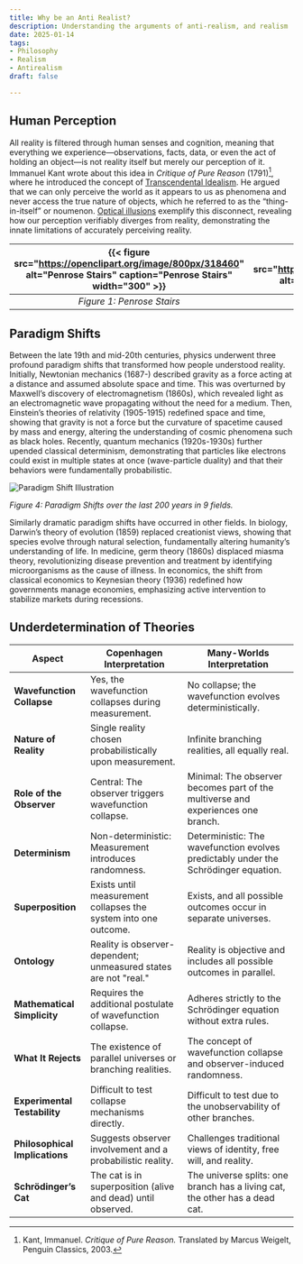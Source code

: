 ```yaml
---
title: Why be an Anti Realist?
description: Understanding the arguments of anti-realism, and realism
date: 2025-01-14
tags:
- Philosophy
- Realism
- Antirealism
draft: false

---
```


## Human Perception
All reality is filtered through human senses and cognition, meaning that everything we experience—observations, facts, data, or even the act of holding an object—is not reality itself but merely our perception of it. Immanuel Kant wrote about this idea in *Critique of Pure Reason* (1791)[^1], where he introduced the concept of [Transcendental Idealism](https://plato.stanford.edu/entries/kant-transcendental-idealism/). He argued that we can only perceive the world as it appears to us as phenomena and never access the true nature of objects, which he referred to as the “thing-in-itself” or noumenon. [Optical illusions](https://en.wikipedia.org/wiki/Optical_illusion) exemplify this disconnect, revealing how our perception verifiably diverges from reality, demonstrating the innate limitations of accurately perceiving reality.

| {{< figure src="https://openclipart.org/image/800px/318460" alt="Penrose Stairs" caption="Penrose Stairs" width="300" >}} | {{< figure src="https://upload.wikimedia.org/wikipedia/commons/e/ea/Poggendorff_illusion.svg" alt="Poggendorff Illusion" caption="Poggendorff Illusion" width="300" >}} | {{< figure src="https://upload.wikimedia.org/wikipedia/commons/thumb/2/2e/Benham%27s_Disc.svg/1280px-Benham%27s_Disc.svg.png" alt="Benham's Disc" caption="Benham's Disc" width="300" >}} |
|:----------------------------------------------------------------------------------------------------------------------:|:------------------------------------------------------------------------------------------------------------------------------:|:-----------------------------------------------------------------------------------------------------------------------------------------:|
| *Figure 1: Penrose Stairs*                                                                                             | *Figure 2: Poggendorff Illusion*                                                                                               | *Figure 3: Benham's Disc*                                                                                                                |

[^1]: Kant, Immanuel. *Critique of Pure Reason.* Translated by Marcus Weigelt, Penguin Classics, 2003.

## Paradigm Shifts
Between the late 19th and mid-20th centuries, physics underwent three profound paradigm shifts that  transformed how people understood reality. Initially, Newtonian mechanics (1687-) described gravity as a force acting at a distance and assumed absolute space and time. This was overturned by Maxwell’s discovery of electromagnetism (1860s), which revealed light as an electromagnetic wave propagating without the need for a medium. Then, Einstein’s theories of relativity (1905-1915)  redefined space and time, showing that gravity is not a force but the curvature of spacetime caused by mass and energy,  altering the understanding of cosmic phenomena such as black holes. Recently, quantum mechanics (1920s-1930s) further upended classical determinism, demonstrating that particles like electrons could exist in multiple states at once (wave-particle duality) and that their behaviors were fundamentally probabilistic. 

![Paradigm Shift Illustration](/images/paradigmshift200.png)

*Figure 4: Paradigm Shifts over the last 200 years in 9 fields.* 

Similarly dramatic paradigm shifts have occurred in other fields. In biology, Darwin’s theory of evolution (1859) replaced creationist views, showing that species evolve through natural selection, fundamentally altering humanity’s understanding of life. In medicine, germ theory (1860s) displaced miasma theory, revolutionizing disease prevention and treatment by identifying microorganisms as the cause of illness. In economics, the shift from classical economics to Keynesian theory (1936) redefined how governments manage economies, emphasizing active intervention to stabilize markets during recessions.

## Underdetermination of Theories

| **Aspect**               | **Copenhagen Interpretation**                                     | **Many-Worlds Interpretation**                                     |
|---------------------------|-------------------------------------------------------------------|--------------------------------------------------------------------|
| **Wavefunction Collapse** | Yes, the wavefunction collapses during measurement.              | No collapse; the wavefunction evolves deterministically.           |
| **Nature of Reality**     | Single reality chosen probabilistically upon measurement.        | Infinite branching realities, all equally real.                   |
| **Role of the Observer**  | Central: The observer triggers wavefunction collapse.            | Minimal: The observer becomes part of the multiverse and experiences one branch. |
| **Determinism**           | Non-deterministic: Measurement introduces randomness.            | Deterministic: The wavefunction evolves predictably under the Schrödinger equation. |
| **Superposition**         | Exists until measurement collapses the system into one outcome.  | Exists, and all possible outcomes occur in separate universes.     |
| **Ontology**              | Reality is observer-dependent; unmeasured states are not "real." | Reality is objective and includes all possible outcomes in parallel. |
| **Mathematical Simplicity**| Requires the additional postulate of wavefunction collapse.      | Adheres strictly to the Schrödinger equation without extra rules.  |
| **What It Rejects**        | The existence of parallel universes or branching realities.      | The concept of wavefunction collapse and observer-induced randomness. |
| **Experimental Testability**| Difficult to test collapse mechanisms directly.                | Difficult to test due to the unobservability of other branches.    |
| **Philosophical Implications** | Suggests observer involvement and a probabilistic reality.   | Challenges traditional views of identity, free will, and reality.  |
| **Schrödinger’s Cat**      | The cat is in superposition (alive and dead) until observed.     | The universe splits: one branch has a living cat, the other has a dead cat. |

